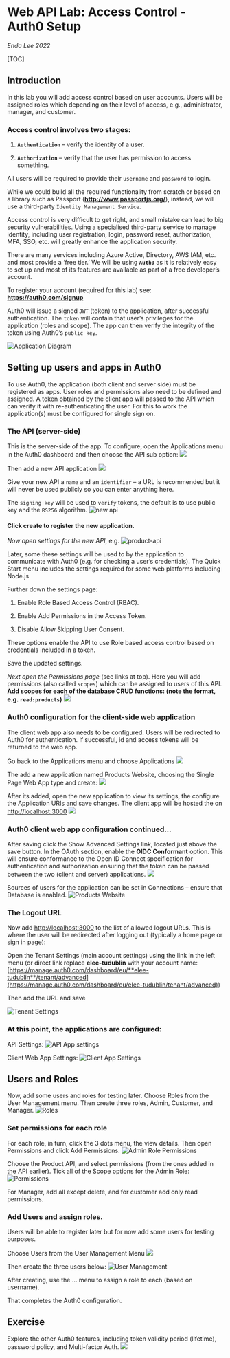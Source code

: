 # **Web API Lab: Access Control - Auth0 Setup**
*Enda Lee 2022*


[TOC]

## Introduction

In this lab you will add access control based on user accounts. Users will be assigned roles which depending on their level of access, e.g., administrator,
manager, and customer.

### Access control involves two stages:

1.  **`Authentication`** – verify the identity of a user.

2.  **`Authorization`** – verify that the user has permission to access something.

All users will be required to provide their `username` and `password` to login.

While we could build all the required functionality from scratch or based on a library such as Passport (**<http://www.passportjs.org/>**), instead, we will use a third-party `Identity Management Service`.

Access control is very difficult to get right, and small mistake can lead to big security vulnerabilities. Using a specialised third-party service to manage identity, including user registration, login, password reset, authorization, MFA, SSO, etc. will greatly enhance the application security.

There are many services including Azure Active, Directory, AWS IAM, etc. and most provide a ‘free tier.’ We will be using **`Auth0`** as it is relatively easy to set up and most of its features are available as part of a free developer’s account. 

To register your account (required for this lab) see: **<https://auth0.com/signup>**

Auth0 will issue a signed `JWT` (token) to the application, after successful authentication. The  `token` will contain that user’s privileges for the application (roles and scope). The app can then verify the integrity of the token using Auth0’s `public key`.

![Application Diagram](./media/4fd050230f487cd178f14a1d05f7f4f4.png)

## Setting up users and apps in Auth0

To use Auth0, the application (both client and server side) must be registered as apps. User roles and permissions also need to be defined and assigned. A token obtained by the client app will passed to the API which can verify it with re-authenticating the user. For this to work the application(s) must be configured for single sign on.

### The API (server-side)

This is the server-side of the app. To configure, open the Applications menu in the Auth0 dashboard and then choose the API sub option:
![](media/d1e08d0429433fae623fd980b5e764ea.png)

Then add a new API application
![](media/9458f8705f50bcde7fbc6ab4d5adc494.png)

Give your new API a `name` and an `identifier` – a URL is recommended but it will never be used publicly so you can enter anything here.

The `signing key` will be used to `verify` tokens, the default is to use public key and the `RS256` algorithm.
![new api](./media/a995f56d1b839347dad2527bd342a596.png)

#### Click create to register the new application.

*Now open settings for the new API*, e.g.
![product-api](./media/02855d7a4791f6b4cefe24b4215b8533.png)

Later, some these settings will be used to by the application to communicate with Auth0 (e.g. for checking a user’s credentials). The Quick Start menu includes the settings required for some web platforms including Node.js

Further down the settings page:

1.  Enable Role Based Access Control (RBAC).

2.  Enable Add Permissions in the Access Token.

3.  Disable Allow Skipping User Consent.

These options enable the API to use Role based access control based on credentials included in a token.

Save the updated settings.

*Next open the Permissions page* (see links at top). Here you will add permissions (also called `scopes`) which can be assigned to users of this API. **Add scopes for each of the database CRUD functions: (note the format, e.g. `read:products`)**
![](media/7c29fac913f7cbed6da6da63892df4e6.png)

### Auth0 configuration for the client-side web application

The client web app also needs to be configured. Users will be redirected to Auth0 for authentication. If successful, id and access tokens will be returned to the web app.

Go back to the Applications menu and choose Applications
![](media/cd31ff9e6a24574e2bdc3a537a89d241.png)

The add a new application named Products Website, choosing the Single Page Web App type and create:
![](media/ceaed116af4aed25b9378b3c7c604677.png)

After its added, open the new application to view its settings, the configure the Application URIs and save changes. The client app will be hosted the on
<http://localhost:3000>
![](media/91fab7a2c7e4a2d3656461d31e56a767.png)

### Auth0 client web app configuration continued…

After saving click the Show Advanced Settings link, located just above the save button. In the OAuth section, enable the **OIDC Conformant** option. This will ensure conformance to the Open ID Connect specification for authentication and authorization ensuring that the token can be passed between the two (client and server) applications.
![](media/b78283be9b16d40c5511875cf90a60af.png)

Sources of users for the application can be set in Connections – ensure that Database is enabled.
![Products Website](media/a09022eb257fc1b43cc5fdaa7bcab530.png)

### The Logout URL

Now add <http://localhost:3000> to the list of allowed logout URLs. This is where the user will be redirected after logging out (typically a home page or sign in page):

Open the Tenant Settings (main account settings) using the link in the left menu (or direct link replace **elee-tudublin** with your account name:
[https://manage.auth0.com/dashboard/eu/**elee-tudublin**/tenant/advanced](https://manage.auth0.com/dashboard/eu/elee-tudublin/tenant/advanced))

Then add the URL and save

![Tenant Settings](media/dca4bb2ca1af5d73b73b8d3f08690a06.png)

### At this point, the applications are configured:

API Settings:
![API App settings](media/bcb8fb7eccc040e4984e3e578e934583.png)

Client Web App Settings:
![Client App Settings](media/0ca6c2ef45ca510829f8048e4efef7d3.png)

## 

## Users and Roles

Now, add some users and roles for testing later. Choose Roles from the User Management menu. Then create three roles, Admin, Customer, and Manager.
![Roles](media/fa16e944d2c29e76cc389aca9908a952.png)

### Set permissions for each role

For each role, in turn, click the 3 dots menu, the view details. Then open Permissions and click Add Permissions.
![Admin Role Permissions](media/f0c3c0be60872c331c6f3b0deb1f31e4.png)

Choose the Product API, and select permissions (from the ones added in the API earlier). Tick all of the Scope options for the Admin Role:
![Permissions](media/57bfc83410e3ca18632d8e084dd81d00.png)

For Manager, add all except delete, and for customer add only read permissions.

### Add Users and assign roles.

Users will be able to register later but for now add some users for testing purposes.

Choose Users from the User Management Menu
![](media/45e778904c73413b66857fb44c423441.png)

Then create the three users below:
![User Management](media/ee343e15656cf7a84347db3efdbc574c.png)

After creating, use the … menu to assign a role to each (based on username). 

That completes the Auth0 configuration.

## Exercise

Explore the other Auth0 features, including token validity period (lifetime), password policy, and Multi-factor Auth.
![](media/af1e21d3eb5e43ef143f135dc6f416b9.png)
